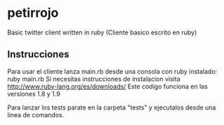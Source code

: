 petirrojo
=========

Basic twitter client written in ruby
(Cliente basico escrito en ruby)

Instrucciones
-------------
Para usar el cliente lanza main.rb desde una consola con ruby instalado:
    ruby main.rb
Si necesitas instrucciones de instalacion visita http://www.ruby-lang.org/es/downloads/
Este codigo funciona en las versiones 1.8 y 1.9

Para lanzar los tests parate en la carpeta "tests" y ejecutalos desde una linea de comandos.

